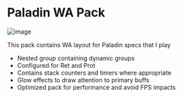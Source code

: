 # Paladin WA Pack

![image](https://github.com/user-attachments/assets/80ff1837-c9ba-4ce7-9b33-df609eb034ae)



This pack contains WA layout for Paladin specs that I play

- Nested group containing dynamic groups
- Configured for Ret and Prot
- Contains stack counters and timers where appropriate
- Glow effects to draw attention to primary buffs
- Optimized pack for performance and avoid FPS impacts



